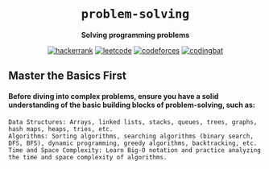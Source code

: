 <div align="center">
  <h1><code>problem-solving</code></h1>

  <strong>Solving programming problems</strong>
  
  [![hackerrank](https://img.shields.io/badge/hackerrank-neon)](https://hackerrank.com/profile/unobatbayar)
  [![leetcode](https://img.shields.io/badge/leetcode-orange)](https://leetcode.com/u/unobatbayar)
  [![codeforces](https://img.shields.io/badge/codeforces-blue)](https://codeforces.com/profile/unobatbayar)
  [![codingbat](https://img.shields.io/badge/codingbat-black)](https://codingbat.com/done?user=drakensgard@ymail.com&tag=8046544472)
</div>


## Master the Basics First

#### Before diving into complex problems, ensure you have a solid understanding of the basic building blocks of problem-solving, such as:

    Data Structures: Arrays, linked lists, stacks, queues, trees, graphs, hash maps, heaps, tries, etc.
    Algorithms: Sorting algorithms, searching algorithms (binary search, DFS, BFS), dynamic programming, greedy algorithms, backtracking, etc.
    Time and Space Complexity: Learn Big-O notation and practice analyzing the time and space complexity of algorithms.
